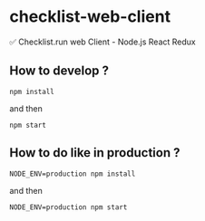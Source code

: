 # checklist-web-client
✅ Checklist.run web Client - Node.js React Redux

## How to develop ?

```
npm install
```
and then
```
npm start
```

## How to do like in production ?

```
NODE_ENV=production npm install
```
and then
```
NODE_ENV=production npm start
```
